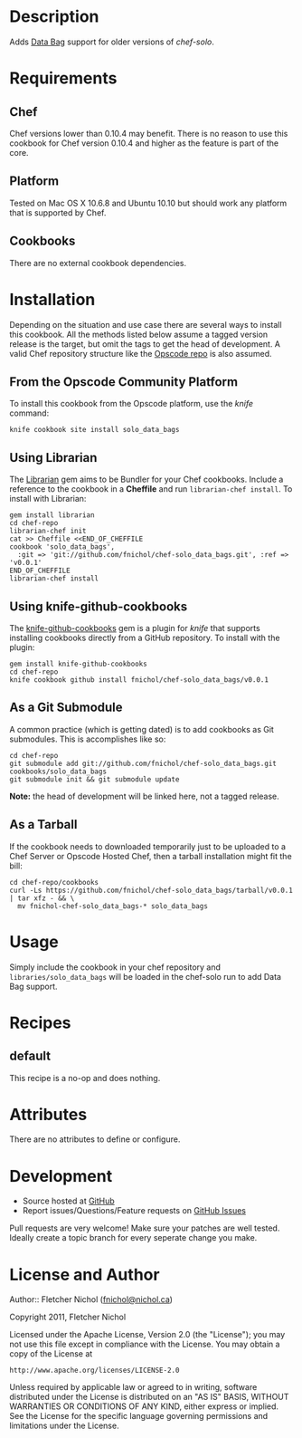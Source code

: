 # Description

Adds [Data Bag][data_bag] support for older versions of *chef-solo*.

# Requirements

## Chef

Chef versions lower than 0.10.4 may benefit. There is no reason to use this
cookbook for Chef version 0.10.4 and higher as the feature is part of the
core.

## Platform

Tested on Mac OS X 10.6.8 and Ubuntu 10.10 but should work any platform
that is supported by Chef.

## Cookbooks

There are no external cookbook dependencies.

# Installation

Depending on the situation and use case there are several ways to install
this cookbook. All the methods listed below assume a tagged version release
is the target, but omit the tags to get the head of development. A valid
Chef repository structure like the [Opscode repo][chef_repo] is also assumed.

## From the Opscode Community Platform

To install this cookbook from the Opscode platform, use the *knife* command:

    knife cookbook site install solo_data_bags

## Using Librarian

The [Librarian][librarian] gem aims to be Bundler for your Chef cookbooks.
Include a reference to the cookbook in a **Cheffile** and run
`librarian-chef install`. To install with Librarian:

    gem install librarian
    cd chef-repo
    librarian-chef init
    cat >> Cheffile <<END_OF_CHEFFILE
    cookbook 'solo_data_bags',
      :git => 'git://github.com/fnichol/chef-solo_data_bags.git', :ref => 'v0.0.1'
    END_OF_CHEFFILE
    librarian-chef install

## Using knife-github-cookbooks

The [knife-github-cookbooks][kgc] gem is a plugin for *knife* that supports
installing cookbooks directly from a GitHub repository. To install with the
plugin:

    gem install knife-github-cookbooks
    cd chef-repo
    knife cookbook github install fnichol/chef-solo_data_bags/v0.0.1

## As a Git Submodule

A common practice (which is getting dated) is to add cookbooks as Git
submodules. This is accomplishes like so:

    cd chef-repo
    git submodule add git://github.com/fnichol/chef-solo_data_bags.git cookbooks/solo_data_bags
    git submodule init && git submodule update

**Note:** the head of development will be linked here, not a tagged release.

## As a Tarball

If the cookbook needs to downloaded temporarily just to be uploaded to a Chef
Server or Opscode Hosted Chef, then a tarball installation might fit the bill:

    cd chef-repo/cookbooks
    curl -Ls https://github.com/fnichol/chef-solo_data_bags/tarball/v0.0.1 | tar xfz - && \
      mv fnichol-chef-solo_data_bags-* solo_data_bags

# Usage

Simply include the cookbook in your chef repository and
`libraries/solo_data_bags` will be loaded in the chef-solo run to add Data
Bag support.

# Recipes

## default

This recipe is a no-op and does nothing.

# Attributes

There are no attributes to define or configure.

# Development

* Source hosted at [GitHub][repo]
* Report issues/Questions/Feature requests on [GitHub Issues][issues]

Pull requests are very welcome! Make sure your patches are well tested.
Ideally create a topic branch for every seperate change you make.

# License and Author

Author:: Fletcher Nichol (<fnichol@nichol.ca>)

Copyright 2011, Fletcher Nichol

Licensed under the Apache License, Version 2.0 (the "License");
you may not use this file except in compliance with the License.
You may obtain a copy of the License at

    http://www.apache.org/licenses/LICENSE-2.0

Unless required by applicable law or agreed to in writing, software
distributed under the License is distributed on an "AS IS" BASIS,
WITHOUT WARRANTIES OR CONDITIONS OF ANY KIND, either express or implied.
See the License for the specific language governing permissions and
limitations under the License.

[chef_repo]:  https://github.com/opscode/chef-repo
[data_bag]:   http://wiki.opscode.com/display/chef/Data+Bags
[kgc]:        https://github.com/websterclay/knife-github-cookbooks#readme
[librarian]:  https://github.com/applicationsonline/librarian#readme

[repo]:     https://github.com/fnichol/chef-solo_data_bags
[issues]:   https://github.com/fnichol/chef-solo_data_bags/issues
